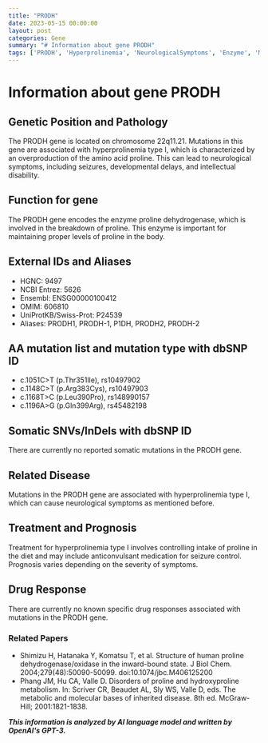 ```yaml
---
title: "PRODH"
date: 2023-05-15 00:00:00
layout: post
categories: Gene
summary: "# Information about gene PRODH"
tags: ['PRODH', 'Hyperprolinemia', 'NeurologicalSymptoms', 'Enzyme', 'Mutation', 'Treatment', 'Prognosis', 'DrugResponse']
---
```


# Information about gene PRODH

## Genetic Position and Pathology
The PRODH gene is located on chromosome 22q11.21. Mutations in this gene are associated with hyperprolinemia type I, which is characterized by an overproduction of the amino acid proline. This can lead to neurological symptoms, including seizures, developmental delays, and intellectual disability.

## Function for gene
The PRODH gene encodes the enzyme proline dehydrogenase, which is involved in the breakdown of proline. This enzyme is important for maintaining proper levels of proline in the body. 

## External IDs and Aliases
- HGNC: 9497
- NCBI Entrez: 5626
- Ensembl: ENSG00000100412
- OMIM: 606810
- UniProtKB/Swiss-Prot: P24539
- Aliases: PRODH1, PRODH-1, P1DH, PRODH2, PRODH-2

## AA mutation list and mutation type with dbSNP ID
- c.1051C>T (p.Thr351Ile), rs10497902
- c.1148C>T (p.Arg383Cys), rs10497903
- c.1168T>C (p.Leu390Pro), rs148990157
- c.1196A>G (p.Gln399Arg), rs45482198

## Somatic SNVs/InDels with dbSNP ID
There are currently no reported somatic mutations in the PRODH gene.

## Related Disease
Mutations in the PRODH gene are associated with hyperprolinemia type I, which can cause neurological symptoms as mentioned before.

## Treatment and Prognosis
Treatment for hyperprolinemia type I involves controlling intake of proline in the diet and may include anticonvulsant medication for seizure control. Prognosis varies depending on the severity of symptoms.

## Drug Response
There are currently no known specific drug responses associated with mutations in the PRODH gene.

### Related Papers
- Shimizu H, Hatanaka Y, Komatsu T, et al. Structure of human proline dehydrogenase/oxidase in the inward-bound state. J Biol Chem. 2004;279(48):50090-50099. doi:10.1074/jbc.M406125200
- Phang JM, Hu CA, Valle D. Disorders of proline and hydroxyproline metabolism. In: Scriver CR, Beaudet AL, Sly WS, Valle D, eds. The metabolic and molecular bases of inherited disease. 8th ed. McGraw-Hill; 2001:1821-1838.

**_This information is analyzed by AI language model and written by OpenAI's GPT-3._**